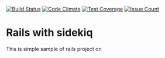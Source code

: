[![Build Status](https://travis-ci.org/jcalonsoh/rails_sidekiq.svg?branch=master)](https://travis-ci.org/jcalonsoh/rails_sidekiq)
[![Code Climate](https://codeclimate.com/github/jcalonsoh/rails_sidekiq/badges/gpa.svg)](https://codeclimate.com/github/jcalonsoh/rails_sidekiq)
[![Test Coverage](https://codeclimate.com/github/jcalonsoh/rails_sidekiq/badges/coverage.svg)](https://codeclimate.com/github/jcalonsoh/rails_sidekiq/coverage)
[![Issue Count](https://codeclimate.com/github/jcalonsoh/rails_sidekiq/badges/issue_count.svg)](https://codeclimate.com/github/jcalonsoh/rails_sidekiq)

# Rails with sidekiq

This is simple sample of rails project on
